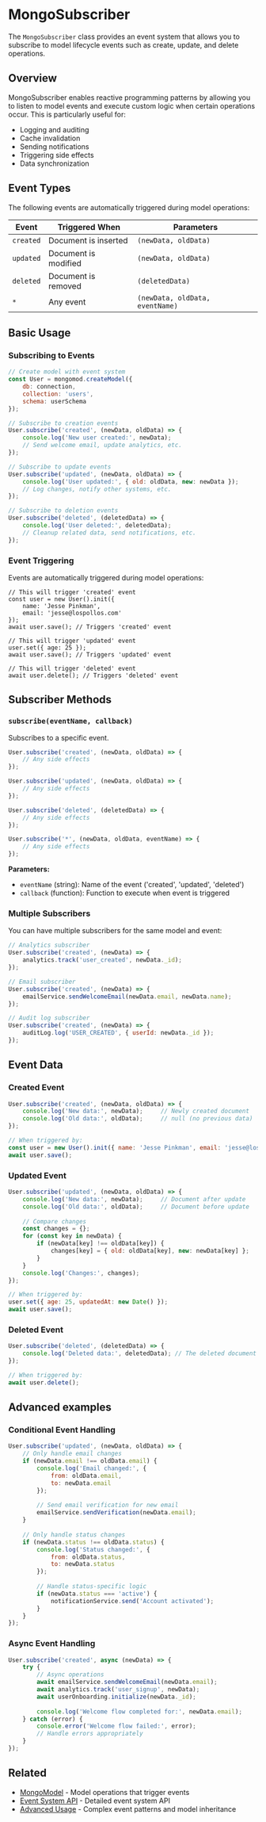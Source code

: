# MongoSubscriber

The `MongoSubscriber` class provides an event system that allows you to subscribe to model lifecycle events such as create, update, and delete operations.

## Overview

MongoSubscriber enables reactive programming patterns by allowing you to listen to model events and execute custom logic when certain operations occur. This is particularly useful for:

- Logging and auditing
- Cache invalidation
- Sending notifications
- Triggering side effects
- Data synchronization

## Event Types

The following events are automatically triggered during model operations:

| Event | Triggered When | Parameters |
|-------|----------------|------------|
| `created` | Document is inserted | `(newData, oldData)` |
| `updated` | Document is modified | `(newData, oldData)` |
| `deleted` | Document is removed | `(deletedData)` |
| `*` | Any event  | `(newData, oldData, eventName)` |

## Basic Usage

### Subscribing to Events

```javascript
// Create model with event system
const User = mongomod.createModel({
    db: connection,
    collection: 'users',
    schema: userSchema
});

// Subscribe to creation events
User.subscribe('created', (newData, oldData) => {
    console.log('New user created:', newData);
    // Send welcome email, update analytics, etc.
});

// Subscribe to update events
User.subscribe('updated', (newData, oldData) => {
    console.log('User updated:', { old: oldData, new: newData });
    // Log changes, notify other systems, etc.
});

// Subscribe to deletion events
User.subscribe('deleted', (deletedData) => {
    console.log('User deleted:', deletedData);
    // Cleanup related data, send notifications, etc.
});
```

### Event Triggering

Events are automatically triggered during model operations:

```javascript{6,10,13}
// This will trigger 'created' event
const user = new User().init({
    name: 'Jesse Pinkman',
    email: 'jesse@lospollos.com'
});
await user.save(); // Triggers 'created' event

// This will trigger 'updated' event
user.set({ age: 25 });
await user.save(); // Triggers 'updated' event

// This will trigger 'deleted' event
await user.delete(); // Triggers 'deleted' event
```

## Subscriber Methods

### `subscribe(eventName, callback)`

Subscribes to a specific event.

```javascript
User.subscribe('created', (newData, oldData) => {
    // Any side effects
});

User.subscribe('updated', (newData, oldData) => {
    // Any side effects
});

User.subscribe('deleted', (deletedData) => {
    // Any side effects
});

User.subscribe('*', (newData, oldData, eventName) => {
    // Any side effects
});
```

**Parameters:**
- `eventName` (string): Name of the event ('created', 'updated', 'deleted')
- `callback` (function): Function to execute when event is triggered

### Multiple Subscribers

You can have multiple subscribers for the same model and event:

```javascript
// Analytics subscriber
User.subscribe('created', (newData) => {
    analytics.track('user_created', newData._id);
});

// Email subscriber
User.subscribe('created', (newData) => {
    emailService.sendWelcomeEmail(newData.email, newData.name);
});

// Audit log subscriber
User.subscribe('created', (newData) => {
    auditLog.log('USER_CREATED', { userId: newData._id });
});
```

## Event Data

### Created Event

```javascript
User.subscribe('created', (newData, oldData) => {
    console.log('New data:', newData);     // Newly created document
    console.log('Old data:', oldData);     // null (no previous data)
});

// When triggered by:
const user = new User().init({ name: 'Jesse Pinkman', email: 'jesse@lospollos.com' });
await user.save();
```

### Updated Event

```javascript
User.subscribe('updated', (newData, oldData) => {
    console.log('New data:', newData);     // Document after update
    console.log('Old data:', oldData);     // Document before update
    
    // Compare changes
    const changes = {};
    for (const key in newData) {
        if (newData[key] !== oldData[key]) {
            changes[key] = { old: oldData[key], new: newData[key] };
        }
    }
    console.log('Changes:', changes);
});

// When triggered by:
user.set({ age: 25, updatedAt: new Date() });
await user.save();
```

### Deleted Event

```javascript
User.subscribe('deleted', (deletedData) => {
    console.log('Deleted data:', deletedData); // The deleted document
});

// When triggered by:
await user.delete();
```

## Advanced examples

### Conditional Event Handling

```javascript
User.subscribe('updated', (newData, oldData) => {
    // Only handle email changes
    if (newData.email !== oldData.email) {
        console.log('Email changed:', {
            from: oldData.email,
            to: newData.email
        });
        
        // Send email verification for new email
        emailService.sendVerification(newData.email);
    }
    
    // Only handle status changes
    if (newData.status !== oldData.status) {
        console.log('Status changed:', {
            from: oldData.status,
            to: newData.status
        });
        
        // Handle status-specific logic
        if (newData.status === 'active') {
            notificationService.send('Account activated');
        }
    }
});
```

### Async Event Handling

```javascript
User.subscribe('created', async (newData) => {
    try {
        // Async operations
        await emailService.sendWelcomeEmail(newData.email);
        await analytics.track('user_signup', newData);
        await userOnboarding.initialize(newData._id);
        
        console.log('Welcome flow completed for:', newData.email);
    } catch (error) {
        console.error('Welcome flow failed:', error);
        // Handle errors appropriately
    }
});
```

## Related

- [MongoModel](/core-concepts/model) - Model operations that trigger events
- [Event System API](/api-reference/event-system) - Detailed event system API
- [Advanced Usage](/advanced/advanced-usage) - Complex event patterns and model inheritance